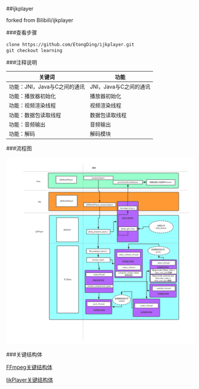 ##ijkplayer

forked from Bilibili/ijkplayer

###查看步骤

	clone https://github.com/EtongDing/ijkplayer.git
	git checkout learning
	
###注释说明

关键词  | 功能
------------- | -------------
功能：JNI，Java与C之间的通讯 | JNI，Java与C之间的通讯
功能：播放器初始化 | 播放器初始化
功能：视频渲染线程 | 视频渲染线程
功能：数据包读取线程 | 数据包读取线程
功能：音频输出 | 音频输出
功能：解码  | 解码模块

###流程图

![](https://github.com/EtongDing/ijkplayer/blob/learning/ijkPlayer%E6%B5%81%E7%A8%8B%E5%9B%BE.png?raw=true)

###关键结构体

[FFmpeg关键结构体](http://note.youdao.com/noteshare?id=b443321050b6989ddfda0e63aedc2c65)

[IjkPlayer关键结构体](http://note.youdao.com/noteshare?id=02b821d933e8dbb0dcdfdc79646b980f)


